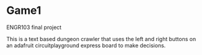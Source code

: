 # Game1
ENGR103 final project

This is a text based dungeon crawler that uses the left and right buttons on an adafruit circuitplayground express board to make decisions. 

